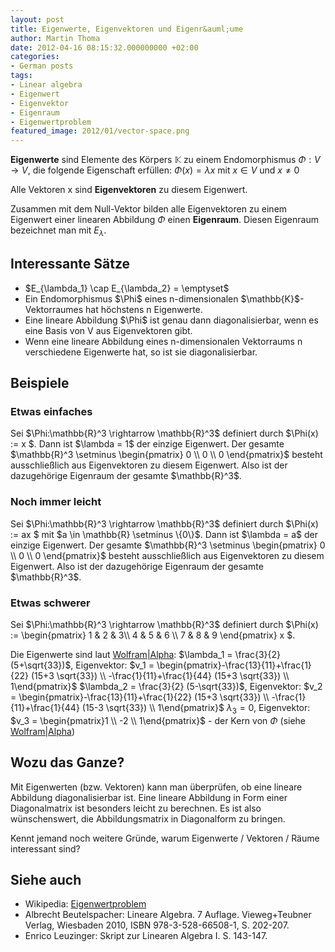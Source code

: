 ```yaml
---
layout: post
title: Eigenwerte, Eigenvektoren und Eigenr&auml;ume
author: Martin Thoma
date: 2012-04-16 08:15:32.000000000 +02:00
categories:
- German posts
tags:
- Linear algebra
- Eigenwert
- Eigenvektor
- Eigenraum
- Eigenwertproblem
featured_image: 2012/01/vector-space.png
---
```

<strong>Eigenwerte</strong> sind Elemente des K&ouml;rpers $\mathbb{K}$ zu einem Endomorphismus $\Phi:V \rightarrow V$, die folgende Eigenschaft erf&uuml;llen:
$\Phi(x) = \lambda x$ mit $x \in V$ und $x \neq 0$

Alle Vektoren x sind <strong>Eigenvektoren</strong> zu diesem Eigenwert.

Zusammen mit dem Null-Vektor bilden alle Eigenvektoren zu einem Eigenwert einer linearen Abbildung $\Phi$ einen <strong>Eigenraum</strong>. Diesen Eigenraum bezeichnet man mit $E_\lambda$.

<h2>Interessante S&auml;tze</h2>
<ul>
<li>$E_{\lambda_1} \cap E_{\lambda_2} = \emptyset$</li>
<li>Ein Endomorphismus $\Phi$ eines n-dimensionalen $\mathbb{K}$-Vektorraumes hat h&ouml;chstens n Eigenwerte.</li>
<li>Eine lineare Abbildung $\Phi$ ist genau dann diagonalisierbar, wenn es eine Basis von V aus Eigenvektoren gibt.</li>
<li>Wenn eine lineare Abbildung eines n-dimensionalen Vektorraums n verschiedene Eigenwerte hat, so ist sie diagonalisierbar.</li>
</ul>

<h2>Beispiele</h2>
<h3>Etwas einfaches</h3>
Sei $\Phi:\mathbb{R}^3 \rightarrow \mathbb{R}^3$ definiert durch $\Phi(x) := x $.
Dann ist $\lambda = 1$ der einzige Eigenwert. Der gesamte $\mathbb{R}^3 \setminus \begin{pmatrix} 0 \\ 0 \\ 0 \end{pmatrix}$ besteht ausschlie&szlig;lich aus Eigenvektoren zu diesem Eigenwert. Also ist der dazugeh&ouml;rige Eigenraum der gesamte $\mathbb{R}^3$.

<h3>Noch immer leicht</h3>
Sei $\Phi:\mathbb{R}^3 \rightarrow \mathbb{R}^3$ definiert durch $\Phi(x) := ax $ mit $a \in \mathbb{R} \setminus \{0\}$.
Dann ist $\lambda = a$ der einzige Eigenwert. Der gesamte $\mathbb{R}^3 \setminus \begin{pmatrix} 0 \\ 0 \\ 0 \end{pmatrix}$ besteht ausschlie&szlig;lich aus Eigenvektoren zu diesem Eigenwert. Also ist der dazugeh&ouml;rige Eigenraum der gesamte $\mathbb{R}^3$.

<h3>Etwas schwerer</h3>
Sei $\Phi:\mathbb{R}^3 \rightarrow \mathbb{R}^3$ definiert durch $\Phi(x) := \begin{pmatrix} 1 & 2 & 3\\ 4 & 5 & 6 \\ 7 & 8 & 9 \end{pmatrix} x $.

Die Eigenwerte sind laut <a href="http://www.wolframalpha.com/input/?i=Eigenvalues+%7B%7B1%2C2%2C3%7D%2C%7B4%2C5%2C6%7D%2C%7B7%2C8%2C9%7D%7D">Wolfram|Alpha</a>:
$\lambda_1 = \frac{3}{2} (5+\sqrt{33})$, Eigenvektor: $v_1 = \begin{pmatrix}-\frac{13}{11}+\frac{1}{22} (15+3 \sqrt{33}) \\ -\frac{1}{11}+\frac{1}{44} (15+3 \sqrt{33}) \\ 1\end{pmatrix}$
$\lambda_2 = \frac{3}{2} (5-\sqrt{33})$, Eigenvektor: $v_2 = \begin{pmatrix}-\frac{13}{11}+\frac{1}{22} (15+3 \sqrt{33}) \\ -\frac{1}{11}+\frac{1}{44} (15-3 \sqrt{33}) \\ 1\end{pmatrix}$
$\lambda_3 = 0$, Eigenvektor: $v_3 = \begin{pmatrix}1 \\ -2 \\ 1\end{pmatrix}$ - der Kern von $\Phi$ (siehe <a href="http://www.wolframalpha.com/input/?i=NullSpace+%7B%7B1%2C2%2C3%7D%2C%7B4%2C5%2C6%7D%2C%7B7%2C8%2C9%7D%7D">Wolfram|Alpha</a>)

<h2>Wozu das Ganze?</h2>
Mit Eigenwerten (bzw. Vektoren) kann man &uuml;berpr&uuml;fen, ob eine lineare Abbildung diagonalisierbar ist. Eine lineare Abbildung in Form einer Diagonalmatrix ist besonders leicht zu berechnen. Es ist also w&uuml;nschenswert, die Abbildungsmatrix in Diagonalform zu bringen.

Kennt jemand noch weitere Gr&uuml;nde, warum Eigenwerte / Vektoren / R&auml;ume interessant sind?

<h2>Siehe auch</h2>
<ul>
  <li>Wikipedia: <a href="http://de.wikipedia.org/wiki/Eigenwertproblem">Eigenwertproblem</a></li>
  <li>Albrecht Beutelspacher: Lineare Algebra. 7 Auflage. Vieweg+Teubner Verlag, Wiesbaden 2010, ISBN 978-3-528-66508-1, S. 202-207.</li>
  <li>Enrico Leuzinger: Skript zur Linearen Algebra I. S. 143-147.</li>
</ul>
